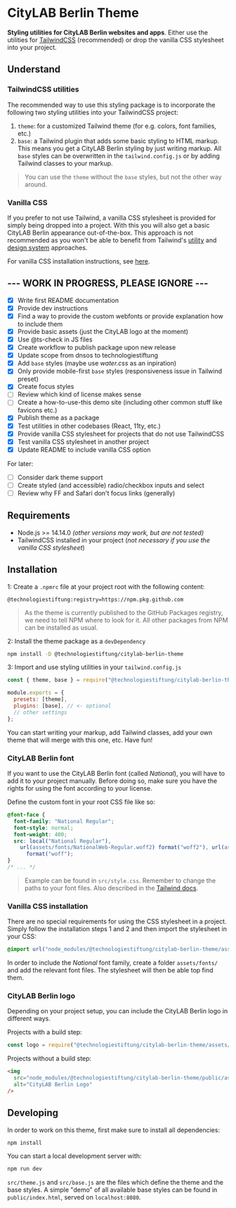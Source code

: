 # CityLAB Berlin Theme

**Styling utilities for CityLAB Berlin websites and apps**. Either use the utilities for [TailwindCSS](https://tailwindcss.com/) (recommended) or drop the vanilla CSS stylesheet into your project.

## Understand

### TailwindCSS utilities

The recommended way to use this styling package is to incorporate the following two styling utilities into your TailwindCSS project:

1. `theme`: for a customized Tailwind theme (for e.g. colors, font families, etc.)
2. `base`: a Tailwind plugin that adds some basic styling to HTML markup. This means you get a CityLAB Berlin styling by just writing markup. All `base` styles can be overwritten in the `tailwind.config.js` or by adding Tailwind classes to your markup.

> You can use the `theme` without the `base` styles, but not the other way around.

### Vanilla CSS

If you prefer to not use Tailwind, a vanilla CSS stylesheet is provided for simply being dropped into a project. With this you will also get a basic CityLAB Berlin appearance out-of-the-box. This approach is not recommended as you won't be able to benefit from Tailwind's [utility](https://tailwindcss.com/docs/utility-first) and [design system](https://tailwindcss.com/docs/theme) approaches.

For vanilla CSS installation instructions, see [here](#vanilla-css-installation).

## --- WORK IN PROGRESS, PLEASE IGNORE ---

- [x] Write first README documentation
- [x] Provide dev instructions
- [x] Find a way to provide the custom webfonts or provide explanation how to include them
- [x] Provide basic assets (just the CityLAB logo at the moment)
- [x] Use @ts-check in JS files
- [x] Create workflow to publish package upon new release
- [x] Update scope from dnsos to technologiestiftung
- [x] Add `base` styles (maybe use _water.css_ as an inpiration)
- [x] Only provide mobile-first `base` styles (responsiveness issue in Tailwind preset)
- [x] Create focus styles
- [ ] Review which kind of license makes sense
- [ ] Create a how-to-use-this demo site (including other common stuff like favicons etc.)
- [x] Publish theme as a package
- [x] Test utilities in other codebases (React, 11ty, etc.)
- [x] Provide vanilla CSS stylesheet for projects that do not use TailwindCSS
- [x] Test vanilla CSS stylesheet in another project
- [x] Update README to include vanilla CSS option

For later:

- [ ] Consider dark theme support
- [ ] Create styled (and accessible) radio/checkbox inputs and select
- [ ] Review why FF and Safari don't focus links (generally)

## Requirements

- Node.js >= 14.14.0 _(other versions may work, but are not tested)_
- TailwindCSS installed in your project (_not necessary if you use the vanilla CSS stylesheet_)

## Installation

1: Create a `.npmrc` file at your project root with the following content:

```
@technologiestiftung:registry=https://npm.pkg.github.com
```

> As the theme is currently published to the GitHub Packages registry, we need to tell NPM where to look for it. All other packages from NPM can be installed as usual.

2: Install the theme package as a `devDependency`

```bash
npm install -D @technologiestiftung/citylab-berlin-theme
```

3: Import and use styling utilities in your `tailwind.config.js`

```js
const { theme, base } = require("@technologiestiftung/citylab-berlin-theme");

module.exports = {
  presets: [theme],
  plugins: [base], // <- optional
  // other settings
};
```

You can start writing your markup, add Tailwind classes, add your own theme that will merge with this one, etc. Have fun!

### CityLAB Berlin font

If you want to use the CityLAB Berlin font (called _National_), you will have to add it to your project manually. Before doing so, make sure you have the rights for using the font according to your license.

Define the custom font in your root CSS file like so:

```css
@font-face {
  font-family: "National Regular";
  font-style: normal;
  font-weight: 400;
  src: local("National Regular"),
    url(assets/fonts/NationalWeb-Regular.woff2) format("woff2"), url(assets/fonts/NationalWeb-Regular.woff)
      format("woff");
}
/* ... */
```

> Example can be found in `src/style.css`. Remember to change the paths to your font files. Also described in the [Tailwind docs](https://tailwindcss.com/docs/adding-base-styles#font-face-rules).

### Vanilla CSS installation

There are no special requirements for using the CSS stylesheet in a project. Simply follow the installation steps 1 and 2 and then import the stylesheet in your CSS:

```css
@import url("node_modules/@technologiestiftung/citylab-berlin-theme/assets/style.css");
```

In order to include the _National_ font family, create a folder `assets/fonts/` and add the relevant font files. The stylesheet will then be able top find them.

### CityLAB Berlin logo

Depending on your project setup, you can include the CityLAB Berlin logo in different ways.

Projects with a build step:

```js
const logo = require("@technologiestiftung/citylab-berlin-theme/assets/citylab_logo.svg");
```

Projects without a build step:

```html
<img
  src="node_modules/@technologiestiftung/citylab-berlin-theme/public/assets/citylab_logo.svg"
  alt="CityLAB Berlin Logo"
/>
```

## Developing

In order to work on this theme, first make sure to install all dependencies:

```bash
npm install
```

You can start a local development server with:

```bash
npm run dev
```

`src/theme.js` and `src/base.js` are the files which define the theme and the base styles. A simple "demo" of all available base styles can be found in `public/index.html`, served on `localhost:8080`.
